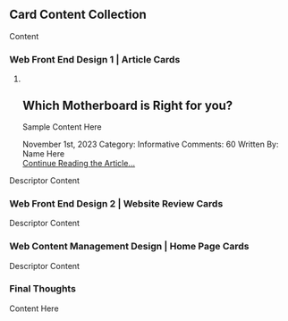 ## Card Content Collection
Content

### Web Front End Design 1 | Article Cards

<ol class="wfed1-card-ol">
    <li class="wfed1-card-li">
        <figure class="wfed1-card-figure">
            <img class="wfed1-card-img">
        </figure>
        <section class="wfed1-card-section">
            <h2 class="wfed1-card-h2">Which Motherboard is Right for you?</h2>
            <p class="wfed1-card-p">Sample Content Here</p>
            <div class="wfed1-card-metadata">
                <time class="wfed1-card-time" datetime="2023-11-01">November 1st, 2023</time>
                <span>Category: Informative</span>
                <span>Comments: 60</span>
                <span>Written By: Name Here</span>
            </div>
            <a href="index.html" class="wfed1-card-link">Continue Reading the Article...</a>
        </section>
    </li>
</ol>

Descriptor Content

### Web Front End Design 2 | Website Review Cards

Descriptor Content

### Web Content Management Design | Home Page Cards

Descriptor Content

### Final Thoughts
Content Here